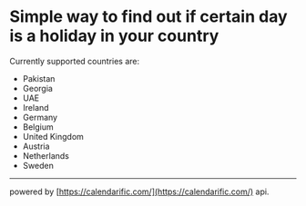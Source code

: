 # Simple way to find out if certain day is a holiday in your country

Currently supported countries are:

- Pakistan
- Georgia
- UAE
- Ireland
- Germany
- Belgium
- United Kingdom
- Austria
- Netherlands
- Sweden

---

powered by [https://calendarific.com/](https://calendarific.com/) api.
